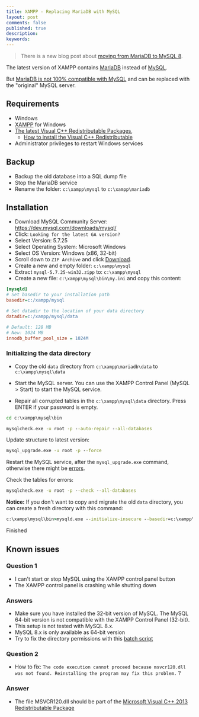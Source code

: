 ```yaml
---
title: XAMPP - Replacing MariaDB with MySQL
layout: post
comments: false
published: true
description: 
keywords: 
---
```


> There is a new blog post about [moving from MariaDB to MySQL 8](https://odan.github.io/2019/11/17/xampp-replacing-mariadb-with-mysql-8.html).

The latest version of XAMPP contains [MariaDB](https://mariadb.org/) instead of [MySQL](https://www.mysql.com/).

But [MariaDB is not 100% compatible with MySQL](https://mariadb.com/kb/en/mariadb/mariadb-vs-mysql-compatibility/) 
and can be replaced with the "original" MySQL server.

## Requirements

* Windows
* [XAMPP](https://www.apachefriends.org) for Windows
* [The latest Visual C++ Redistributable Packages](https://support.microsoft.com/en-us/help/2977003/the-latest-supported-visual-c-downloads), 
  * [How to install the Visual C++ Redistributable](https://www.groovypost.com/howto/fix-visual-c-plus-plus-redistributable-windows-10/)
* Administrator privileges to restart Windows services

## Backup

* Backup the old database into a SQL dump file
* Stop the MariaDB service
* Rename the folder: `c:\xampp\mysql` to `c:\xampp\mariadb`

## Installation

* Download MySQL Community Server: <https://dev.mysql.com/downloads/mysql/>
* Click: `Looking for the latest GA version?`
* Select Version: 5.7.25
* Select Operating System: Microsoft Windows
* Select OS Version: Windows (x86, 32-bit)
* Scroll down to `ZIP Archive` and click [Download](https://dev.mysql.com/get/Downloads/MySQL-5.7/mysql-5.7.25-win32.zip).
* Create a new and empty folder: `c:\xampp\mysql`
* Extract `mysql-5.7.25-win32.zipp` to: `c:\xampp\mysql`
* Create a new file: `c:\xampp\mysql\bin\my.ini` and copy this content:

```ini
[mysqld]
# Set basedir to your installation path
basedir=c:/xampp/mysql

# Set datadir to the location of your data directory
datadir=c:/xampp/mysql/data

# Default: 128 MB
# New: 1024 MB
innodb_buffer_pool_size = 1024M
```

### Initializing the data directory

* Copy the old `data` directory from `c:\xampp\mariadb\data` to  `c:\xampp\mysql\data`

* Start the MySQL server. You can use the XAMPP Control Panel (MySQL > Start) to start the MySQL service.

* Repair all corrupted tables in the `c:\xampp\mysql\data` directory. Press ENTER if your password is empty.

```cmd
cd c:\xampp\mysql\bin
```

```cmd
mysqlcheck.exe -u root -p --auto-repair --all-databases
```

Update structure to latest version:

```cmd
mysql_upgrade.exe -u root -p --force
```

Restart the MySQL service, after the `mysql_upgrade.exe` command, 
otherwise there might be [errors](https://stackoverflow.com/questions/6288103/native-table-performance-schema-has-the-wrong-structure).

Check the tables for errors:
  
```cmd
mysqlcheck.exe -u root -p --check --all-databases
```

**Notice:** If you don't want to copy and migrate the old `data` directory, you can create a fresh directory 
with this command:

```cmd
c:\xampp\mysql\bin>mysqld.exe --initialize-insecure --basedir=c:\xampp\mysql --datadir=c:\xampp\mysql\data
```

Finished

## Known issues

### Question 1

* I can't start or stop MySQL using the XAMPP control panel button
* The XAMPP control panel is crashing while shutting down

### Answers

* Make sure you have installed the 32-bit version of MySQL. 
The MySQL 64-bit version is not compatible with the XAMPP Control Panel (32-bit).
* This setup is not tested with MySQL 8.x.
* MySQL 8.x is only available as 64-bit version
* Try to fix the directory permissions with this [batch script](https://odan.github.io/2017/01/13/reset-windows-folder-permissions.html)

### Question 2

* How to fix: `The code execution cannot proceed because msvcr120.dll was not found. Reinstalling the program may fix this problem.` ?

### Answer

* The file MSVCR120.dll should be part of the [Microsoft Visual C++ 2013 Redistributable Package](https://www.microsoft.com/en-us/download/details.aspx?id=40784)
